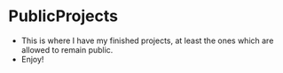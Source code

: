# PublicProjects
- This is where I have my finished projects, at least the ones which are allowed to remain public.
- Enjoy!
